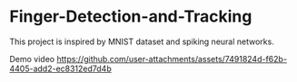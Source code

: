 # Finger-Detection-and-Tracking
This project is inspired by MNIST dataset and spiking neural networks.

Demo video
https://github.com/user-attachments/assets/7491824d-f62b-4405-add2-ec8312ed7d4b
